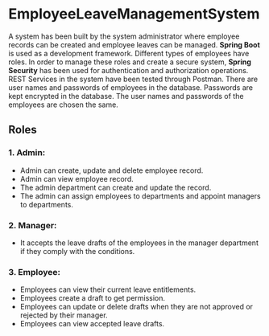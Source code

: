 # EmployeeLeaveManagementSystem
A system has been built by the system administrator where employee records can be created and employee leaves can be managed. **Spring Boot** is used as a development framework. 
Different types of employees have roles. In order to manage these roles and create a secure system, **Spring Security** has been used for authentication and authorization operations. REST Services in the system have been tested through Postman. There are user names and passwords of employees in the database. Passwords are kept encrypted in the database. The user names and passwords of the employees are chosen the same.
## Roles
### 1. Admin: 
- Admin can create, update and delete employee record.
- Admin can view employee record.
- The admin department can create and update the record.
- The admin can assign employees to departments and appoint managers to departments.
### 2. Manager:
- It accepts the leave drafts of the employees in the manager department if they comply with the conditions.
### 3. Employee:
- Employees can view their current leave entitlements.
- Employees create a draft to get permission.
- Employees can update or delete drafts when they are not approved or rejected by their manager.
- Employees can view accepted leave drafts.
